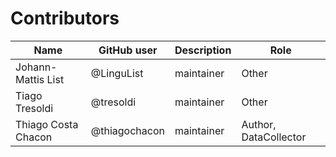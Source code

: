 # Contributors

Name | GitHub user | Description | Role
--- | --- | --- | ---
Johann-Mattis List | @LinguList | maintainer | Other 
Tiago Tresoldi | @tresoldi | maintainer | Other
Thiago Costa Chacon | @thiagochacon | maintainer | Author, DataCollector
